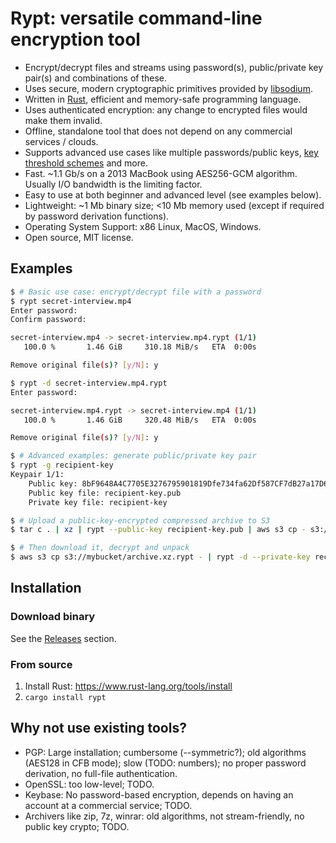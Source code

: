<!-- TODO: build badges -->

# Rypt: versatile command-line encryption tool
 * Encrypt/decrypt files and streams using password(s), public/private key pair(s) and combinations of these.
 * Uses secure, modern cryptographic primitives provided by [libsodium](https://libsodium.gitbook.io/doc/).  
 * Written in [Rust](https://www.rust-lang.org/), efficient and memory-safe programming language.
 * Uses authenticated encryption: any change to encrypted files would make them invalid.
 * Offline, standalone tool that does not depend on any commercial services / clouds.
 * Supports advanced use cases like multiple passwords/public keys, [key threshold schemes](https://en.wikipedia.org/wiki/Secret_sharing) and more.
 * Fast. ~1.1 Gb/s on a 2013 MacBook using AES256-GCM algorithm. Usually I/O bandwidth is the limiting factor.
 * Easy to use at both beginner and advanced level (see examples below).
 * Lightweight: ~1 Mb binary size; <10 Mb memory used (except if required by password derivation functions).
 * Operating System Support: x86 Linux, MacOS, Windows.
 * Open source, MIT license.

## Examples
```bash
$ # Basic use case: encrypt/decrypt file with a password
$ rypt secret-interview.mp4 
Enter password: 
Confirm password: 

secret-interview.mp4 -> secret-interview.mp4.rypt (1/1)
   100.0 %       1.46 GiB     310.18 MiB/s   ETA  0:00s

Remove original file(s)? [y/N]: y

$ rypt -d secret-interview.mp4.rypt 
Enter password: 

secret-interview.mp4.rypt -> secret-interview.mp4 (1/1)
   100.0 %       1.46 GiB     320.48 MiB/s   ETA  0:00s

Remove original file(s)? [y/N]: y

$ # Advanced examples: generate public/private key pair
$ rypt -g recipient-key
Keypair 1/1:
    Public key: 8bF9648A4C7705E3276795901819Dfe734fa62Df587CF7dB27a17D6FD0d5012c
    Public key file: recipient-key.pub
    Private key file: recipient-key

$ # Upload a public-key-encrypted compressed archive to S3
$ tar c . | xz | rypt --public-key recipient-key.pub | aws s3 cp - s3://mybucket/archive.xz.rypt

$ # Then download it, decrypt and unpack
$ aws s3 cp s3://mybucket/archive.xz.rypt - | rypt -d --private-key recipient-key | xz -d | tar x
```

## Installation
### Download binary
See the [Releases](https://github.com/ashtuchkin/rypt/releases) section.

### From source
 1. Install Rust: https://www.rust-lang.org/tools/install
 2. `cargo install rypt`

## Why not use existing tools?
 * PGP: Large installation; cumbersome (--symmetric?); old algorithms (AES128 in CFB mode); slow (TODO: numbers); no proper password derivation, no full-file authentication.
 * OpenSSL: too low-level; TODO.
 * Keybase: No password-based encryption, depends on having an account at a commercial service; TODO.
 * Archivers like zip, 7z, winrar: old algorithms, not stream-friendly, no public key crypto; TODO.

